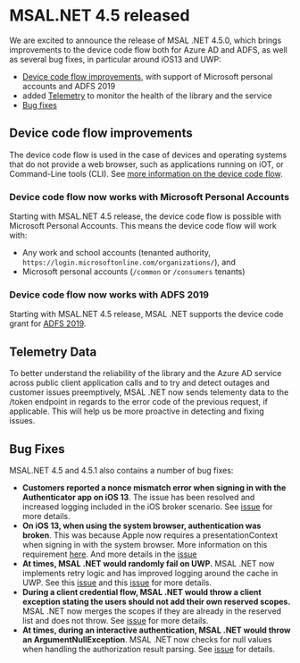 # MSAL.NET 4.5 released

We are excited to announce the release of MSAL .NET 4.5.0, which brings improvements to the device code flow both for Azure AD and ADFS, as well as several bug fixes, in particular around iOS13 and UWP:

- [Device code flow improvements](#device-code-flow-improvements), with support of Microsoft personal accounts and ADFS 2019
- added [Telemetry](#telemetry-data) to monitor the health of the library and the service
- [Bug fixes](#bug-fixes)

## Device code flow improvements

The device code flow is used in the case of devices and operating systems that do not provide a web browser, such as applications running on iOT, or Command-Line tools (CLI). See [more information on the device code flow](https://aka.ms/msal-net-device-code-flow).

### Device code flow now works with Microsoft Personal Accounts

Starting with MSAL.NET 4.5 release, the device code flow is possible with Microsoft Personal Accounts. This means the device code flow will work with:
  - Any work and school accounts (tenanted authority, `https://login.microsoftonline.com/organizations/`), and
  - Microsoft personal accounts (`/common` or `/consumers` tenants)

### Device code flow now works with ADFS 2019

Starting with MSAL.NET 4.5 release, MSAL .NET supports the device code grant for [ADFS 2019](https://docs.microsoft.com/en-us/windows-server/identity/ad-fs/overview/whats-new-active-directory-federation-services-windows-server#suppport-for-building-modern-line-of-business-apps). 

## Telemetry Data

To better understand the reliability of the library and the Azure AD service across public client application calls and to try and detect outages and customer issues preemptively, MSAL .NET now sends telementy data to the /token endpoint in regards to the error code of the previous request, if applicable. This will help us be more proactive in detecting and fixing issues.

## Bug Fixes

MSAL.NET 4.5 and 4.5.1 also contains a number of bug fixes:
- **Customers reported a nonce mismatch error when signing in with the Authenticator app on iOS 13**. The issue has been resolved and increased logging included in the iOS broker scenario. See [issue](https://github.com/AzureAD/microsoft-authentication-library-for-dotnet/issues/1421) for more details.
- **On iOS 13, when using the system browser, authentication was broken**. This was because Apple now requires a presentationContext when signing in with the system browser. More information on this requirement [here](https://github.com/AzureAD/microsoft-authentication-library-for-dotnet/wiki/iOS-13-issue-with-system-browser-on-MSAL-.NET). And more details in the [issue](https://github.com/AzureAD/microsoft-authentication-library-for-dotnet/issues/1399)
- **At times, MSAL .NET would randomly fail on UWP.** MSAL .NET now implements retry logic and has improved logging around the cache in UWP. See this [issue](https://github.com/AzureAD/microsoft-authentication-library-for-dotnet/issues/1098) and this [issue](https://github.com/AzureAD/microsoft-authentication-library-for-dotnet/issues/1064) for more details.
- **During a client credential flow, MSAL .NET would throw a client exception stating the users should not add their own reserved scopes.** MSAL .NET now merges the scopes if they are already in the reserved list and does not throw. See [issue](https://github.com/AzureAD/microsoft-authentication-library-for-dotnet/issues/1422) for more details.
- **At times, during an interactive authentication, MSAL .NET would throw an ArgumentNullException**. MSAL .NET now checks for null values when handling the authorization result parsing. See [issue](https://github.com/AzureAD/microsoft-authentication-library-for-dotnet/issues/1418) for details. 